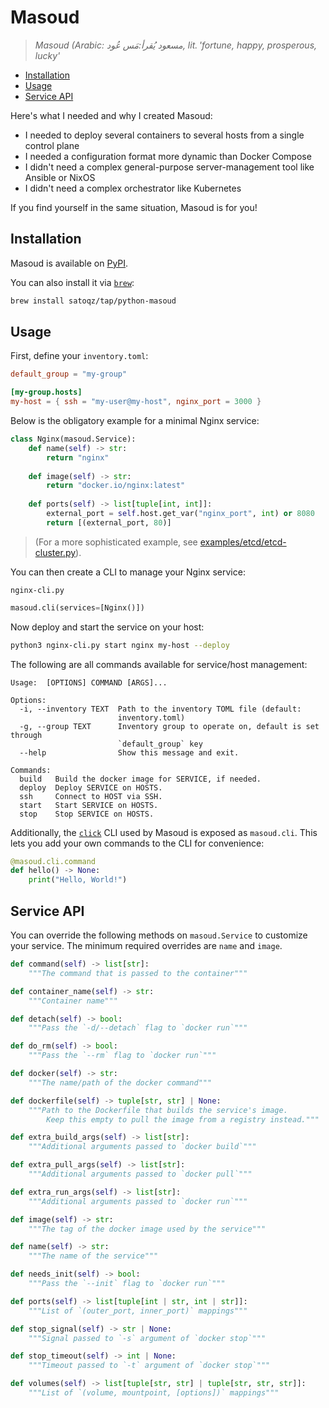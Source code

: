 # Masoud

> *Masoud (Arabic: مسعود يُقرأ:مَس عُود, lit. 'fortune, happy, prosperous, lucky'*

- [Installation](#installation)
- [Usage](#service-definitions)
- [Service API](#service-api)

Here's what I needed and why I created Masoud:

- I needed to deploy several containers to several hosts from a single control plane
- I needed a configuration format more dynamic than Docker Compose
- I didn't need a complex general-purpose server-management tool like Ansible or NixOS
- I didn't need a complex orchestrator like Kubernetes

If you find yourself in the same situation, Masoud is for you!

## Installation

Masoud is available on [PyPI](https://pypi.org/project/masoud/).

You can also install it via [`brew`](https://brew.sh):

```sh
brew install satoqz/tap/python-masoud
```

## Usage

First, define your `inventory.toml`:

```toml
default_group = "my-group"

[my-group.hosts]
my-host = { ssh = "my-user@my-host", nginx_port = 3000 }
```

Below is the obligatory example for a minimal Nginx service:

```python
class Nginx(masoud.Service):
    def name(self) -> str:
        return "nginx"
    
    def image(self) -> str:
        return "docker.io/nginx:latest"
    
    def ports(self) -> list[tuple[int, int]]:
        external_port = self.host.get_var("nginx_port", int) or 8080
        return [(external_port, 80)]
```

> (For a more sophisticated example, see [examples/etcd/etcd-cluster.py](./examples/etcd/etcd-cluster.py)).

You can then create a CLI to manage your Nginx service:

`nginx-cli.py`
```python
masoud.cli(services=[Nginx()])
```

Now deploy and start the service on your host:

```sh
python3 nginx-cli.py start nginx my-host --deploy
```

The following are all commands available for service/host management:

```
Usage:  [OPTIONS] COMMAND [ARGS]...

Options:
  -i, --inventory TEXT  Path to the inventory TOML file (default:
                        inventory.toml)
  -g, --group TEXT      Inventory group to operate on, default is set through
                        `default_group` key
  --help                Show this message and exit.

Commands:
  build   Build the docker image for SERVICE, if needed.
  deploy  Deploy SERVICE on HOSTS.
  ssh     Connect to HOST via SSH.
  start   Start SERVICE on HOSTS.
  stop    Stop SERVICE on HOSTS.
```

Additionally, the [`click`](https://click.palletsprojects.com/) CLI used by Masoud is exposed as `masoud.cli`. This lets you add your own commands to the CLI for convenience:

```python
@masoud.cli.command
def hello() -> None:
    print("Hello, World!")
```

## Service API

You can override the following methods on `masoud.Service` to customize your service. The minimum required overrides are `name` and `image`.

```python
def command(self) -> list[str]:
    """The command that is passed to the container"""

def container_name(self) -> str:
    """Container name"""

def detach(self) -> bool:
    """Pass the `-d/--detach` flag to `docker run`"""

def do_rm(self) -> bool:
    """Pass the `--rm` flag to `docker run`"""

def docker(self) -> str:
    """The name/path of the docker command"""

def dockerfile(self) -> tuple[str, str] | None:
    """Path to the Dockerfile that builds the service's image.
        Keep this empty to pull the image from a registry instead."""

def extra_build_args(self) -> list[str]:
    """Additional arguments passed to `docker build`"""

def extra_pull_args(self) -> list[str]:
    """Additional arguments passed to `docker pull`"""

def extra_run_args(self) -> list[str]:
    """Additional arguments passed to `docker run`"""

def image(self) -> str:
    """The tag of the docker image used by the service"""

def name(self) -> str:
    """The name of the service"""

def needs_init(self) -> bool:
    """Pass the `--init` flag to `docker run`"""

def ports(self) -> list[tuple[int | str, int | str]]:
    """List of `(outer_port, inner_port)` mappings"""

def stop_signal(self) -> str | None:
    """Signal passed to `-s` argument of `docker stop`"""

def stop_timeout(self) -> int | None:
    """Timeout passed to `-t` argument of `docker stop`"""

def volumes(self) -> list[tuple[str, str] | tuple[str, str, str]]:
    """List of `(volume, mountpoint, [options])` mappings"""
```
